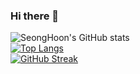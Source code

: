 ### Hi there 👋

<!--
**shlee9999/shlee9999** is a ✨ _special_ ✨ repository because its `README.md` (this file) appears on your GitHub profile.

Here are some ideas to get you started:

- 🔭 I’m currently working on ...
- 🌱 I’m currently learning ...
- 👯 I’m looking to collaborate on ...
- 🤔 I’m looking for help with ...
- 💬 Ask me about ...
- 📫 How to reach me: ...
- 😄 Pronouns: ...
- ⚡ Fun fact: ...
-->

![SeongHoon's GitHub stats](https://github-readme-stats.vercel.app/api?username=shlee9999&show_icons=true&theme=radical)<br/>
[![Top Langs](https://github-readme-stats.vercel.app/api/top-langs/?username=shlee9999)](https://github.com/anuraghazra/github-readme-stats)<br/>
[![GitHub Streak](https://streak-stats.demolab.com?user=shlee9999&theme=dark&hide_border=true&border_radius=20&locale=ko)](https://git.io/streak-stats)<br/>
